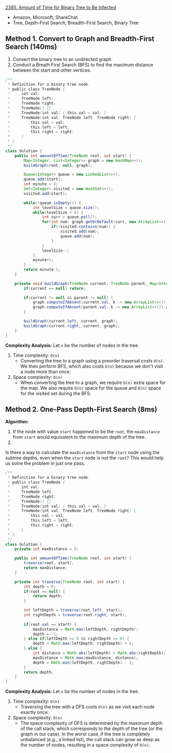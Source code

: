 [2385. Amount of Time for Binary Tree to Be Infected](https://leetcode.com/problems/amount-of-time-for-binary-tree-to-be-infected/description/)

* Amazon, Microsoft, ShareChat
* Tree, Depth-First Search, Breadth-First Search, Binary Tree


## Method 1. Convert to Graph and Breadth-First Search (140ms)
1. Convert the binary tree to an undirected graph
2. Conduct a Breath First Search (BFS) to find the maximum distance between the start and other vertices.

```Java
/**
 * Definition for a binary tree node.
 * public class TreeNode {
 *     int val;
 *     TreeNode left;
 *     TreeNode right;
 *     TreeNode() {}
 *     TreeNode(int val) { this.val = val; }
 *     TreeNode(int val, TreeNode left, TreeNode right) {
 *         this.val = val;
 *         this.left = left;
 *         this.right = right;
 *     }
 * }
 */
class Solution {
    public int amountOfTime(TreeNode root, int start) {
        Map<Integer, List<Integer>> graph = new HashMap<>();
        buildGraph(root, null, graph);

        Queue<Integer> queue = new LinkedList<>();
        queue.add(start);
        int minute = 0;
        Set<Integer> visited = new HashSet<>();
        visited.add(start);

        while(!queue.isEmpty()) {
            int levelSize = queue.size();
            while(levelSize > 0) {
                int curr = queue.poll();
                for(int num: graph.getOrDefault(curr, new ArrayList<>())) {
                    if(!visited.contains(num)) {
                        visited.add(num);
                        queue.add(num);
                    }
                }
                levelSize--;
            }
            minute++;
        }
        return minute-1;
    }

    private void buildGraph(TreeNode current, TreeNode parent, Map<Integer, List<Integer>> graph) {
        if(current == null) return;

        if(current != null && parent != null) {
            graph.computeIfAbsent(current.val, k -> new ArrayList<>()).add(parent.val);
            graph.computeIfAbsent(parent.val, k -> new ArrayList<>()).add(current.val);
        }

        buildGraph(current.left, current, graph);
        buildGraph(current.right, current, graph);
    }
}
```
**Complexity Analysis:**
Let `n` be the number of nodes in the tree.
1. Time complexity: `O(n)`
    * Converting the tree to a graph using a preorder traversal costs `O(n)`. We then perform BFS, which also costs `O(n)` because we don't visit a node more than once.
2. Space complexity: `O(n)`
    * When converting the tree to a graph, we require `O(n)` extra space for the map. We also require `O(n)` space for the queue and `O(n)` space for the visited set during the BFS.


## Method 2. One-Pass Depth-First Search (8ms)
**Algorithm:**
1. If the node with value `start` happened to be the `root`, the `maxDistance` from `start` would equivalent to the maximum depth of the tree. 
2. 

Is there a way to calculate the `maxDistance` from the `start` node using the subtree depths, even when the `start` node is not the `root`? This would help us solve the problem in just one pass. 



```Java
/**
 * Definition for a binary tree node.
 * public class TreeNode {
 *     int val;
 *     TreeNode left;
 *     TreeNode right;
 *     TreeNode() {}
 *     TreeNode(int val) { this.val = val; }
 *     TreeNode(int val, TreeNode left, TreeNode right) {
 *         this.val = val;
 *         this.left = left;
 *         this.right = right;
 *     }
 * }
 */
class Solution {
    private int maxDistance = 0;

    public int amountOfTime(TreeNode root, int start) {
        traverse(root, start);
        return maxDistance;
    }

    private int traverse(TreeNode root, int start) {
        int depth = 0;
        if(root == null) {
            return depth;
        }

        int leftDepth = traverse(root.left, start);
        int rightDepth = traverse(root.right, start);
        
        if(root.val == start) {
            maxDistance = Math.max(leftDepth, rightDepth);
            depth = -1;
        } else if(leftDepth >= 0 && rightDepth >= 0) {
            depth = Math.max(leftDepth, rightDepth) + 1;
        } else {
            int distance = Math.abs(leftDepth) + Math.abs(rightDepth);
            maxDistance = Math.max(maxDistance, distance);
            depth = Math.min(leftDepth, rightDepth) - 1;
        }
        return depth;
    }
}
```
**Complexity Analysis:**
Let `n` be the number of nodes in the tree.
1. Time complexity: `O(n)`
    * Traversing the tree with a DFS costs `O(n)` as we visit each node exactly once.
2. Space complexity: `O(n)`
    * The space complexity of DFS is determined by the maximum depth of the call stack, which corresponds to the depth of the tree (or the graph in our case). In the worst case, if the tree is completely unbalanced (e.g., a linked list), the call stack can grow as deep as the number of nodes, resulting in a space complexity of `O(n)`.
